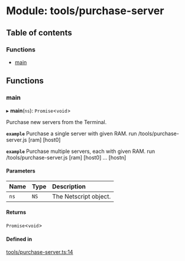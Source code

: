 # Module: tools/purchase-server

## Table of contents

### Functions

- [main](../wiki/tools.purchase-server#main)

## Functions

### main

▸ **main**(`ns`): `Promise`<`void`\>

Purchase new servers from the Terminal.

**`example`** Purchase a single server with given RAM.
run /tools/purchase-server.js [ram] [host0]

**`example`** Purchase multiple servers, each with given RAM.
run /tools/purchase-server.js [ram] [host0] ... [hostn]

#### Parameters

| Name | Type | Description |
| :------ | :------ | :------ |
| `ns` | `NS` | The Netscript object. |

#### Returns

`Promise`<`void`\>

#### Defined in

[tools/purchase-server.ts:14](https://github.com/vladzaharia/bitburner/blob/main/src/tools/purchase-server.ts#L14)
